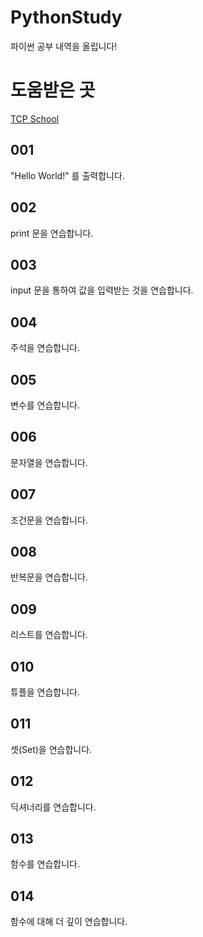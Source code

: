 # PythonStudy
파이썬 공부 내역을 올립니다!

# 도움받은 곳
[TCP School](http://tcpschool.com/python2018/intro)

## 001
"Hello World!" 를 출력합니다.

## 002
print 문을 연습합니다.

## 003
input 문을 통하여 값을 입력받는 것을 연습합니다.

## 004
주석을 연습합니다.

## 005
변수를 연습합니다.

## 006
문자열을 연습합니다.

## 007
조건문을 연습합니다.

## 008
반복문을 연습합니다.

## 009
리스트를 연습합니다.

## 010
튜플을 연습합니다.

## 011
셋(Set)을 연습합니다.

## 012
딕셔너리를 연습합니다.

## 013
함수를 연습합니다.

## 014
함수에 대해 더 깊이 연습합니다.